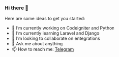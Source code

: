 ### Hi there 👋


Here are some ideas to get you started:

- 🔭 I’m currently working on Codeigniter and Python
- 🌱 I’m currently learning Laravel and Django
- 👯 I’m looking to collaborate on entegrations
- 💬 Ask me about anything
- 📫 How to reach me: [Telegram](https://t.me/andishmandsaadi)
